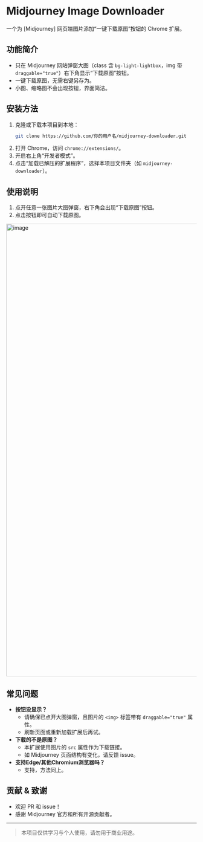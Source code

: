 # Midjourney Image Downloader

一个为 [Midjourney] 网页端图片添加“一键下载原图”按钮的 Chrome 扩展。

## 功能简介
- 只在 Midjourney 网站弹窗大图（class 含 `bg-light-lightbox`，img 带 `draggable="true"`）右下角显示“下载原图”按钮。
- 一键下载原图，无需右键另存为。
- 小图、缩略图不会出现按钮，界面简洁。

## 安装方法
1. 克隆或下载本项目到本地：
   ```bash
   git clone https://github.com/你的用户名/midjourney-downloader.git
   ```
2. 打开 Chrome，访问 `chrome://extensions/`。
3. 开启右上角“开发者模式”。
4. 点击“加载已解压的扩展程序”，选择本项目文件夹（如 `midjourney-downloader`）。

## 使用说明
1. 点开任意一张图片大图弹窗，右下角会出现“下载原图”按钮。
2. 点击按钮即可自动下载原图。
<img width="1230" height="1198" alt="image" src="https://github.com/user-attachments/assets/c5f5efe4-3dc1-4fb9-8860-fea6af678453" />

## 常见问题
- **按钮没显示？**
  - 请确保已点开大图弹窗，且图片的 `<img>` 标签带有 `draggable="true"` 属性。
  - 刷新页面或重新加载扩展后再试。
- **下载的不是原图？**
  - 本扩展使用图片的 `src` 属性作为下载链接。
  - 如 Midjourney 页面结构有变化，请反馈 issue。
- **支持Edge/其他Chromium浏览器吗？**
  - 支持，方法同上。

## 贡献 & 致谢
- 欢迎 PR 和 issue！
- 感谢 Midjourney 官方和所有开源贡献者。

---

> 本项目仅供学习与个人使用，请勿用于商业用途。 
